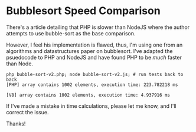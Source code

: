 # Bubblesort Speed Comparison
There's a article detailing that PHP is slower than NodeJS where the author
attempts to use bubble-sort as the base comparison.

However, I feel his implementation is flawed, thus, I'm using one from an
algorithms and datastructures paper on bubblesort. I've adapted the psuedocode
to PHP and NodeJS and have found PHP to be *much* faster than Node.

    php bubble-sort-v2.php; node bubble-sort-v2.js; # run tests back to back
    [PHP] array contains 1002 elements, execution time: 223.782218 ms

    [V8] array contains 1002 elements, execution time: 4.937916 ms

If I've made a mistake in time calculations, please let me know, and I'll
correct the issue.

Thanks!